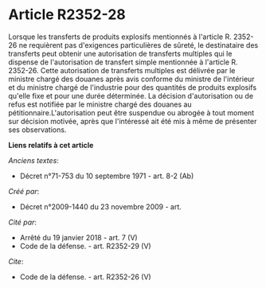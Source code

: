 # Article R2352-28

Lorsque les transferts de produits explosifs mentionnés à l'article R. 2352-26 ne requièrent pas d'exigences particulières de
sûreté, le destinataire des transferts peut obtenir une autorisation de transferts multiples qui le dispense de
l'autorisation de transfert simple mentionnée à l'article R. 2352-26. Cette autorisation de transferts multiples est délivrée
par le ministre chargé des douanes après avis conforme du ministre de l'intérieur et du ministre chargé de l'industrie pour
des quantités de produits explosifs qu'elle fixe et pour une durée déterminée. La décision d'autorisation ou de refus est
notifiée par le ministre chargé des douanes au pétitionnaire.L'autorisation peut être suspendue ou abrogée à tout moment sur
décision motivée, après que l'intéressé ait été mis à même de présenter ses observations.

**Liens relatifs à cet article**

_Anciens textes_:

  - Décret n°71-753 du 10 septembre 1971 - art. 8-2 (Ab)

_Créé par_:

  - Décret n°2009-1440 du 23 novembre 2009 - art.

_Cité par_:

  - Arrêté du 19 janvier 2018 - art. 7 (V)
  - Code de la défense. - art. R2352-29 (V)

_Cite_:

  - Code de la défense. - art. R2352-26 (V)
